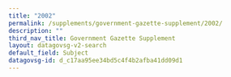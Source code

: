 ```yaml
---
title: "2002"
permalink: /supplements/government-gazette-supplement/2002/
description: ""
third_nav_title: Government Gazette Supplement
layout: datagovsg-v2-search
default_field: Subject
datagovsg-id: d_c17aa95ee34bd5c4f4b2afba41dd09d1
---
```

